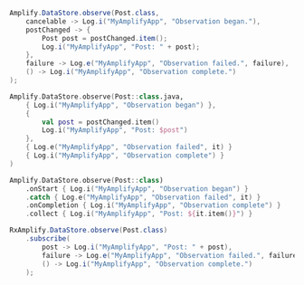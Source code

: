 <amplify-block-switcher>
<amplify-block name="Java">

```java
Amplify.DataStore.observe(Post.class,
    cancelable -> Log.i("MyAmplifyApp", "Observation began."),
    postChanged -> {
        Post post = postChanged.item();
        Log.i("MyAmplifyApp", "Post: " + post);
    },
    failure -> Log.e("MyAmplifyApp", "Observation failed.", failure),
    () -> Log.i("MyAmplifyApp", "Observation complete.")
);
```

</amplify-block>
<amplify-block name="Kotlin - Callbacks">

```kotlin
Amplify.DataStore.observe(Post::class.java,
    { Log.i("MyAmplifyApp", "Observation began") },
    {
        val post = postChanged.item()
        Log.i("MyAmplifyApp", "Post: $post")
    },
    { Log.e("MyAmplifyApp", "Observation failed", it) }
    { Log.i("MyAmplifyApp", "Observation complete") }
)
```

</amplify-block>
<amplify-block name="Kotlin - Flow (Beta)">

```kotlin
Amplify.DataStore.observe(Post::class)
    .onStart { Log.i("MyAmplifyApp", "Observation began") }
    .catch { Log.e("MyAmplifyApp", "Observation failed", it) }
    .onCompletion { Log.i("MyAmplifyApp", "Observation complete") }
    .collect { Log.i("MyAmplifyApp", "Post: ${it.item()}") }
```

</amplify-block>
<amplify-block name="RxJava">

```java
RxAmplify.DataStore.observe(Post.class)
    .subscribe(
        post -> Log.i("MyAmplifyApp", "Post: " + post),
        failure -> Log.e("MyAmplifyApp", "Observation failed.", failure),
        () -> Log.i("MyAmplifyApp", "Observation complete.")
    );
```

</amplify-block>
</amplify-block-switcher>

